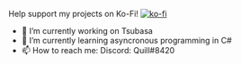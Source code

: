 Help support my projects on Ko-Fi!
[![ko-fi](https://www.ko-fi.com/img/githubbutton_sm.svg)](https://ko-fi.com/M4M727GDD)

- 🔭 I’m currently working on Tsubasa
- 🌱 I’m currently learning asyncronous programming in C#
- 📫 How to reach me: Discord: Quill#8420
